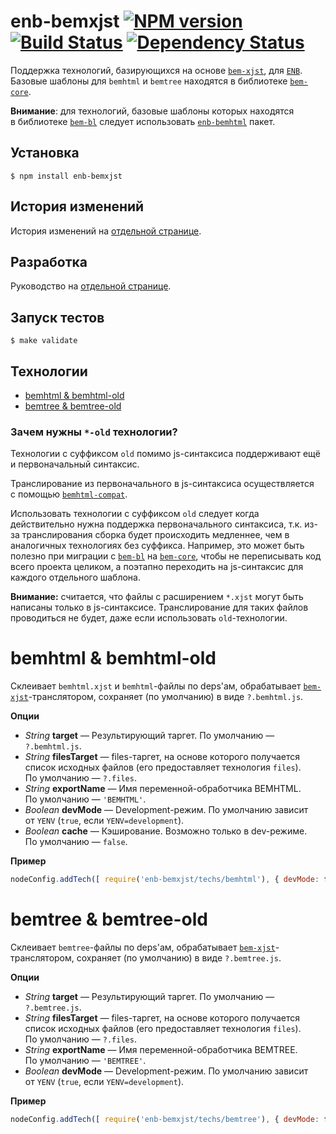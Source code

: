 enb-bemxjst [![NPM version](https://badge.fury.io/js/enb-bemxjst.png)](http://badge.fury.io/js/enb-bemxjst) [![Build Status](https://travis-ci.org/enb-make/enb-bemxjst.png?branch=master)](https://travis-ci.org/enb-make/enb-bemxjst)  [![Dependency Status](https://gemnasium.com/enb-make/enb-bemxjst.png)](https://gemnasium.com/enb-make/enb-bemxjst)
===========

Поддержка технологий, базирующихся на&nbsp;основе [`bem-xjst`](https://github.com/bem/bem-xjst), для [`ENB`](https://github.com/enb-make/enb.git).
Базовые шаблоны для `bemhtml` и&nbsp;`bemtree` находятся в&nbsp;библиотеке [`bem-core`](https://github.com/bem/bem-core.git).

**Внимание**: для технологий, базовые шаблоны которых находятся в&nbsp;библиотеке [`bem-bl`](https://github.com/bem/bem-bl.git) следует использовать [`enb-bemhtml`](https://github.com/enb-make/enb-bemhtml) пакет.

Установка
---------
```
$ npm install enb-bemxjst
```

История изменений
-----------------

История изменений на [отдельной странице](/CHANGELOG.md).

Разработка
----------
Руководство на [отдельной странице](/CONTRIBUTION.md).

Запуск тестов
-------------
```
$ make validate
```

Технологии
----------

* [bemhtml & bemhtml-old](#bemhtml--bemhtml-old)
* [bemtree & bemtree-old](#bemtree--bemtree-old)

### Зачем нужны `*-old` технологии?
Технологии с&nbsp;суффиксом `old` помимо js-синтаксиса поддерживают ещё и первоначальный синтаксис.

Транслирование из&nbsp;первоначального в&nbsp;js-синтаксиса осуществляется с&nbsp;помощью [`bemhtml-compat`](https://github.com/bem/bemhtml-compat).

Использовать технологии с&nbsp;суффиксом `old` следует когда действительно нужна поддержка первоначального синтаксиса, т.к. из-за транслирования сборка будет происходить медленнее, чем в аналогичных технологиях без суффикса.
Например, это может быть полезно при миграции c&nbsp;[`bem-bl`](https://github.com/bem/bem-bl.git) на [`bem-core`](https://github.com/bem/bem-core), чтобы не переписывать код всего проекта целиком, а поэтапно переходить на js-синтаксис для каждого отдельного шаблона.

**Внимание:** считается, что файлы с&nbsp;расширением `*.xjst` могут быть написаны только в js-синтаксисе.
Транслирование для таких файлов проводиться не&nbsp;будет, даже если использовать `old`-технологии.

bemhtml & bemhtml-old
=====================

Склеивает `bemhtml.xjst` и&nbsp;`bemhtml`-файлы по&nbsp;deps'ам, обрабатывает [`bem-xjst`](https://github.com/bem/bem-xjst)-транслятором, сохраняет (по&nbsp;умолчанию) в&nbsp;виде `?.bemhtml.js`.

**Опции**

* *String* **target**&nbsp;— Результирующий таргет. По&nbsp;умолчанию&nbsp;— `?.bemhtml.js`.
* *String* **filesTarget**&nbsp;— files-таргет, на&nbsp;основе которого получается список исходных файлов (его предоставляет технология `files`). По&nbsp;умолчанию&nbsp;— `?.files`.
* *String* **exportName**&nbsp;— Имя переменной-обработчика BEMHTML. По&nbsp;умолчанию&nbsp;— `'BEMHTML'`.
* *Boolean* **devMode**&nbsp;— Development-режим. По&nbsp;умолчанию зависит от&nbsp;`YENV` (`true`, если `YENV=development`).
* *Boolean* **cache**&nbsp;— Кэширование. Возможно только в&nbsp;dev-режиме. По&nbsp;умолчанию&nbsp;— `false`.

**Пример**

```javascript
nodeConfig.addTech([ require('enb-bemxjst/techs/bemhtml'), { devMode: false } ]);
```

bemtree & bemtree-old
=====================

Склеивает `bemtree`-файлы по&nbsp;deps'ам, обрабатывает [`bem-xjst`](https://github.com/bem/bem-xjst)-транслятором, сохраняет (по&nbsp;умолчанию) в&nbsp;виде `?.bemtree.js`.

**Опции**

* *String* **target**&nbsp;— Результирующий таргет. По&nbsp;умолчанию&nbsp;— `?.bemtree.js`.
* *String* **filesTarget**&nbsp;— files-таргет, на&nbsp;основе которого получается список исходных файлов (его предоставляет технология `files`). По&nbsp;умолчанию&nbsp;— `?.files`.
* *String* **exportName**&nbsp;— Имя переменной-обработчика BEMTREE. По&nbsp;умолчанию&nbsp;— `'BEMTREE'`.
* *Boolean* **devMode**&nbsp;— Development-режим. По&nbsp;умолчанию зависит от&nbsp;`YENV` (`true`, если `YENV=development`).

**Пример**

```javascript
nodeConfig.addTech([ require('enb-bemxjst/techs/bemtree'), { devMode: false } ]);
```
